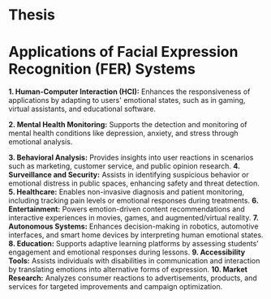 # Thesis

# Applications of Facial Expression Recognition (FER) Systems
**1. Human-Computer Interaction (HCI):** 
Enhances the responsiveness of applications by adapting to users' emotional states, such as in gaming, virtual assistants, and educational software.

**2. Mental Health Monitoring:**
Supports the detection and monitoring of mental health conditions like depression, anxiety, and stress through emotional analysis.

**3. Behavioral Analysis:**
Provides insights into user reactions in scenarios such as marketing, customer service, and public opinion research.
**4. Surveillance and Security:** 
Assists in identifying suspicious behavior or emotional distress in public spaces, enhancing safety and threat detection.
**5. Healthcare:** 
Enables non-invasive diagnosis and patient monitoring, including tracking pain levels or emotional responses during treatments.
**6. Entertainment:** 
Powers emotion-driven content recommendations and interactive experiences in movies, games, and augmented/virtual reality.
**7. Autonomous Systems:** 
Enhances decision-making in robotics, automotive interfaces, and smart home devices by interpreting human emotional states.
**8. Education:** 
Supports adaptive learning platforms by assessing students’ engagement and emotional responses during lessons.
**9. Accessibility Tools:** 
Assists individuals with disabilities in communication and interaction by translating emotions into alternative forms of expression.
**10. Market Research:** 
Analyzes consumer reactions to advertisements, products, and services for targeted improvements and campaign optimization.
